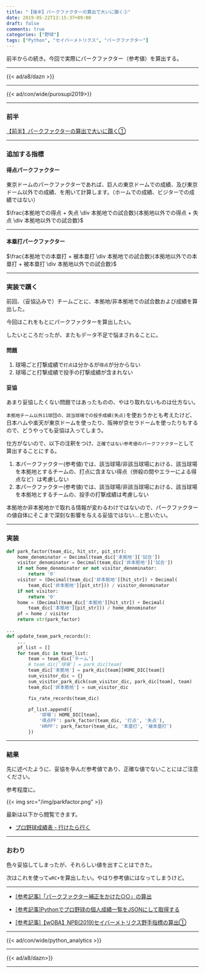 ```yaml
---
title: "【後半】パークファクターの算出で大いに躓く②"
date: 2019-05-22T13:15:37+09:00
draft: false
comments: true
categories: ["野球"]
tags: ["Python", "セイバーメトリクス", "パークファクター"]
---
```


前半からの続き。今回で実際にパークファクター（参考値）を算出する。

<!--more-->

---

{{< ad/a8/dazn >}}

---

{{< ad/con/wide/purosupi2019>}}

---

### 前半

[【前半】パークファクターの算出で大いに躓く①](https://www.ted027.com/post/sabr-parkfactor-1)

---

### 追加する指標

#### 得点パークファクター

東京ドームのパークファクターであれば、巨人の東京ドームでの成績、及び東京ドーム以外での成績、を用いて計算します。（ホームでの成績、ビジターでの成績ではない）

$\frac{本拠地での得点 + 失点 \div 本拠地での試合数}{本拠地以外での得点 + 失点 \div 本拠地以外での試合数}$

---

#### 本塁打パークファクター

$\frac{本拠地での本塁打 + 被本塁打 \div 本拠地での試合数}{本拠地以外での本塁打 + 被本塁打 \div 本拠地以外での試合数}$

---

### 実装で躓く

前回、（妥協込みで）チームごとに、本拠地/非本拠地での試合数および成績を算出した。

今回はこれをもとにパークファクターを算出したい。

したいところだったが、またもデータ不足で悩まされることに。

#### 問題

1. 球場ごと打撃成績で`打点`は分かるが`得点`が分からない
2. 球場ごと打撃成績で投手の打撃成績が含まれない

#### 妥協

あまり妥協したくない問題ではあったものの、やはり取れないものは仕方ない。

`本拠地チーム以外11球団の、該当球場での投手成績(失点)`を使おうかとも考えたけど、日本ハムや楽天が東京ドームを使ったり、阪神が京セラドームを使ったりもするので、どうやっても妥協は入ってしまう。

仕方がないので、以下の注釈をつけ、`正確ではない参考値のパークファクター`として算出することにする。

1. 本パークファクター(参考値)では、該当球場/非該当球場における、該当球場を本拠地とするチームの、打点に含まない得点（併殺の間やエラーによる得点など）は考慮しない
1. 本パークファクター(参考値)では、該当球場/非該当球場における、該当球場を本拠地とするチームの、投手の打撃成績は考慮しない

本拠地か非本拠地かで取れる情報が変わるわけではないので、パークファクターの値自体にそこまで深刻な影響を与える妥協ではない…と思いたい。

---

### 実装

```py
def park_factor(team_dic, hit_str, pit_str):
    home_denominator = Decimal(team_dic['本拠地']['試合'])
    visitor_denominator = Decimal(team_dic['非本拠地']['試合'])
    if not home_denominator or not visitor_denominator:
        return '0'
    visitor = (Decimal(team_dic['非本拠地'][hit_str]) + Decimal(
        team_dic['非本拠地'][pit_str])) / visitor_denominator
    if not visitor:
        return '0'
    home = (Decimal(team_dic['本拠地'][hit_str]) + Decimal(
        team_dic['本拠地'][pit_str])) / home_denominator
    pf = home / visitor
    return str(park_factor)

...
def update_team_park_records():
    ...
    pf_list = []
    for team_dic in team_list:
        team = team_dic['チーム']
        # team_dic['球場'] = park_dic[team]
        team_dic['本拠地'] = park_dic[team][HOME_DIC[team]]
        sum_visitor_dic = {}
        sum_visitor_park_dick(sum_visitor_dic, park_dic[team], team)
        team_dic['非本拠地'] = sum_visitor_dic

        fix_rate_records(team_dic)

        pf_list.append({
            '球場': HOME_DIC[team],
            '得点PF': park_factor(team_dic, '打点', '失点'),
            'HRPF': park_factor(team_dic, '本塁打', '被本塁打')
        })
```

---

### 結果

先に述べたように、妥協を孕んだ参考値であり、正確な値でないことにはご注意ください。

参考程度に。

{{< img src="/img/parkfactor.png" >}}

最新は以下から閲覧できます。

- [プロ野球成績表 - 行けたら行く](https://www.ted027.com/records/)

---

### おわり

色々妥協してしまったが、それらしい値を出すことはできた。

次はこれを使って`wRC+`を算出したい。やはり参考値にはなってしまうけど。

---

- [[参考記事]「パークファクター補正をかけた○○」の算出](https://www.ted027.com/post/sabr-parkfactor-correct)

- [[参考記事]Pythonでプロ野球の個人成績一覧をJSONにして取得する](https://www.ted027.com/post/python-personal-records)

- [[参考記事]【wOBA】NPB(2019)セイバーメトリクス野手指標の算出①](https://www.ted027.com/post/sabr-hit-woba)

---

{{< ad/con/wide/python_analytics >}}

---

{{< ad/a8/dazn>}}

---
